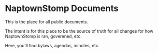 # NaptownStomp Documents

This is the place for all public documents.

The intent is for this place to be the source of truth for all changes for how NaptownStomp is ran, goverened, etc. 

Here, you'll  find bylaws, agendas, minutes, etc.
